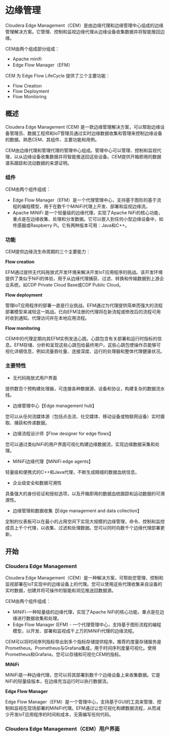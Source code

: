 # 边缘管理

Cloudera Edge Management（CEM）是由边缘代理和边缘管理中心组成的边缘管理解决方案。它管理、控制和监视边缘代理从边缘设备收集数据并将智能推回边缘。

CEM由两个组成部分组成：

- Apache minifi
- Edge Flow Manager（EFM）

CEM 为 Edge Flow LifeCycle 提供了三个主要功能：

- Flow Creation
- Flow Deployment
- Flow Monitoring

## 概述

Cloudera Edge Management (CEM) 是一款边缘管理解决方案，可以帮助边缘设备管理员、数据工程师和IoT管理员通过实时边缘数据收集和管理来控制边缘设备的数据。熟悉CEM、其组件、主要功能和用例。

CEM由边缘代理和管理代理的管理中心组成。管理中心可以管理、控制和监视代理，以从边缘设备收集数据并将智能推送回这些设备。CEM提供开箱即用的数据谱系跟踪和流动数据的来源证明。

### 组件

CEM由两个组件组成：

- Edge Flow Manager（EFM）是一个代理管理中心，支持基于图形的基于流程的编程模型，用于在数千个MiNiFi代理上开发、部署和监视边缘流。
- Apache MiNiFi 是一个轻量级的边缘代理，实现了Apache NiFi的核心功能，重点是在边缘收集、处理和分发数据。它可以嵌入到任何小型边缘设备中，如传感器或Raspberry Pi。它有两种版本可用：Java和C++。

### 功能

CEM提供边缘流生命周期的三个主要能力：

**Flow creation**

EFM通过提供无代码拖放式开发环境来解决开发IoT应用程序的挑战。该开发环境提供了类似于NiFi的体验，用于从边缘代理捕获、过滤、转换和传输数据到上游企业系统，如CDP Private Cloud Base或CDP Public Cloud。

**Flow deployment**

管理IoT应用程序的部署一直是行业挑战。EFM通过为代理提供简单而强大的流程部署模型来减轻这一挑战。已向EFM注册的代理将在新流程或修改后的流程可用时收到通知。代理访问并在本地应用流程。

**Flow monitoring**

CEM中的代理定期向其EFM实例发送心跳。心跳包含有关部署和运行时指标的信息。EFM存储、分析和呈现这些心跳包给最终用户。这些心跳包使操作员能够可视化详细信息，例如流量吞吐量、连接深度、运行的处理器和整体代理健康状况。

### 主要特性

- 无代码拖放式用户界面

提供数百个预构建处理器，可连接各种数据源、设备和协议，构建复杂的数据流水线。

- 边缘管理中心【Edge management hub】

您可以从任何流媒体源（包括点击流、社交媒体、移动设备或物联网设备）实时摄取、捕获和传递数据。

- 边缘流程设计师【Flow designer for edge flows】

您可以通过类似NiFi的用户界面可视化构建边缘数据流，实现边缘数据采集和处理。

- MiNiFi边缘代理【MiNiFi edge agents】

轻量级和便携式的C++和Java代理，不断生成精细的数据血统信息。

- 企业级安全和数据可溯性

具备强大的身份验证和授权选项，以及开箱即用的数据血统跟踪和运动数据的可溯源性。

- 边缘管理和数据收集【Edge management and data collection】

定制的仪表板可以在最小的占用空间下实现大规模的边缘管理，命令、控制和监控成百上千个代理，以收集、过滤和处理数据。您可以同时向数千个边缘代理部署更新。

## 开始

### Cloudera Edge Management

Cloudera Edge Management（CEM）是一种解决方案，可帮助您管理、控制和监视部署在IoT实现中的边缘设备上的代理。您可以使用这些代理收集来自设备的实时数据，创建并将可操作的智能和洞见推送回数据源。

CEM由两个组件组成：

- MiNiFi-一种轻量级的边缘代理，实现了Apache NiFi的核心功能，重点是在边缘进行数据收集和处理。
- Edge Flow Manager (EFM) - 一个代理管理中心，支持基于图形流程的编程模型，以开发、部署和监视成千上万的MiNiFi代理的边缘流程。

CEM可以将时间序列指标导出到多个指标存储提供程序。推荐的度量存储服务是Prometheus。Prometheus与Grafana集成，用于时间序列度量可视化。使用Prometheus和Grafana，您可以存储和可视化CEM的指标。

**MiNiFi**

MiNiFi是一种边缘代理，您可以将其部署到数千个边缘设备上来收集数据。它是NiFi的轻量级版本，在边缘充当运行时以执行数据流。

**Edge Flow Manager**

Edge Flow Manager（EFM）是一个管理中心，支持基于GUI的工具来管理、控制和监视在现场部署的MiNiFi代理。EFM通过让您可视化构建数据流程，从而减少开发IoT应用程序的时间和成本，无需编写任何代码。

### Cloudera Edge Management（CEM）用户界面

